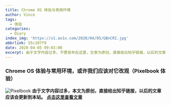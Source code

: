 ```yaml
---
title: Chrome OS 体验与常用环境
author: Vince
tags:
  - 体验
categories:
  - Diary
index_img: 'https://s1.ax1x.com/2020/04/05/GBnCRI.jpg'
abbrlink: 55c107f9
date: 2020-04-05 09:03:00
excerpt: 由于文字内容过多，不便发布在这里，文章为原创，直接给出知乎链接，以后的文章会更新到本站
---
```

### Chrome OS 体验与常用环境，或许我们应该对它改观（Pixelbook 体验）

![Pixelbook](https://s1.ax1x.com/2020/04/05/GBnCRI.jpg)
**由于文字内容过多，本文为原创，直接给出知乎链接，以后的文章应该会更新到本站。**
**[点击这里查看文章](https://zhuanlan.zhihu.com/p/105649401)**